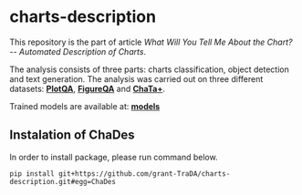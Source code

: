 # charts-description

This repository is the part of article *What Will You Tell Me About the Chart? -- Automated Description of Charts*.

The analysis consists of three parts: charts classification, object detection and text generation. The analysis was carried out on three different datasets: [**PlotQA**](https://github.com/NiteshMethani/PlotQA), [**FigureQA**](https://www.microsoft.com/en-us/research/project/figureqa-dataset/) and  [**ChaTa+**](https://drive.google.com/drive/folders/12jqd6eotbwGPCb_3KnUEEWAZZhwa6b7F?usp=sharing).

Trained models are available at: [**models**](https://drive.google.com/drive/folders/1CHSj6cBey8H-8e-ZauCAHmmeCIAFR93f?usp=sharing)

## Instalation of ChaDes

In order to install package, please run command below.

```
pip install git+https://github.com/grant-TraDA/charts-description.git#egg=ChaDes
```
